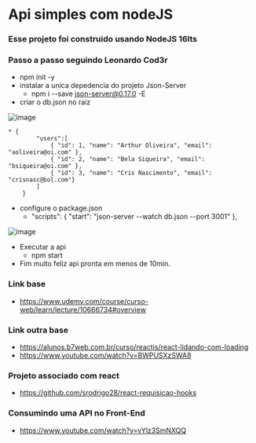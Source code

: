 # Api simples com nodeJS
### Esse projeto foi construido usando NodeJS 16lts
### Passo a passo seguindo Leonardo Cod3r
* npm init -y
* instalar a unica depedencia do projeto Json-Server
    * npm i --save json-server@0.17.0 -E
* criar o db.json no raiz

![image](https://user-images.githubusercontent.com/23580648/152041834-69e42c95-2281-4156-acc5-d913f865460a.png)


    * {
            "users":[
                { "id": 1, "name": "Arthur Oliveira", "email": "aoliveira@oi.com" },
                { "id": 2, "name": "Bela Siqueira", "email": "bsiqueira@oi.com" },
                { "id": 3, "name": "Cris Nascimento", "email": "crisnasc@bol.com"}
            ]
        }
* configure o package.json
    * "scripts": {
            "start": "json-server --watch db.json --port 3001"
        },

![image](https://user-images.githubusercontent.com/23580648/152042205-932de3c3-3703-4005-95a7-02a59dba5a5a.png)
     
   
* Executar a api
    * npm start
* Fim muito feliz api pronta em menos de 10min.

### Link base
   * https://www.udemy.com/course/curso-web/learn/lecture/10666734#overview
### Link outra base
   * https://alunos.b7web.com.br/curso/reactjs/react-lidando-com-loading
   * https://www.youtube.com/watch?v=BWPUSXzSWA8

### Projeto associado com react
   * https://github.com/srodrigo28/react-requisicao-hooks

### Consumindo uma API no Front-End
   * https://www.youtube.com/watch?v=vYlz3SmNXQQ
